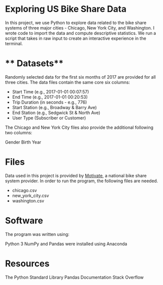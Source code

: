 # **Exploring US Bike Share Data**
In this project, we use Python to explore data related to the bike share systems of three major cities - Chicago, New York City, and Washington. I wrote code to import the data and compute descriptive statistics. We run a script that takes in raw input to create an interactive experience in the terminal.

# ** Datasets**[](https://)
Randomly selected data for the first six months of 2017 are provided for all three cities. The data files contain the same core six columns:

* Start Time (e.g., 2017-01-01 00:07:57)
* End Time (e.g., 2017-01-01 00:20:53)
* Trip Duration (in seconds - e.g., 776)
* Start Station (e.g., Broadway & Barry Ave)
* End Station (e.g., Sedgwick St & North Ave)
* User Type (Subscriber or Customer)

The Chicago and New York City files also provide the additional following two columns:

Gender
Birth Year

# **Files**[](https://)
Data used in this project is provided by [Motivate](https://www.motivateco.com/), a national bike share system provider. In order to run the program, the following files are needed.

* chicago.csv
* new_york_city.csv
* washington.csv

# **Software**[](https://)
The program was written using:

Python 3
NumPy and Pandas were installed using Anaconda

# **Resources**[](https://)
The Python Standard Library
Pandas Documentation
Stack Overflow